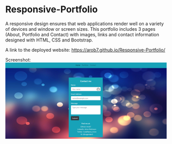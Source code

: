# Responsive-Portfolio
A responsive design ensures that web applications render well on a variety of devices and window or screen sizes.
This portfolio includes 3 pages (About, Portfolio and Contact) with images, links and contact information designed with HTML, CSS and Bootstrap. 

A link to the deployed website: https://arob7.github.io/Responsive-Portfolio/

Screenshot: <img src="images\screenshot.PNG">
